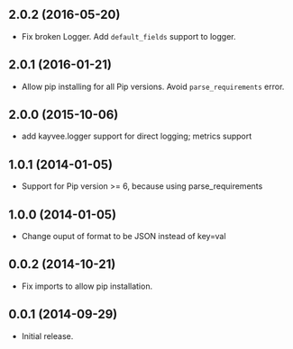 ## 2.0.2 (2016-05-20)
  * Fix broken Logger. Add `default_fields` support to logger.
## 2.0.1 (2016-01-21)
  * Allow pip installing for all Pip versions. Avoid `parse_requirements` error.
## 2.0.0 (2015-10-06)
  * add kayvee.logger support for direct logging; metrics support
## 1.0.1 (2014-01-05)
  * Support for Pip version >= 6, because using parse_requirements
## 1.0.0 (2014-01-05)
  * Change ouput of format to be JSON instead of key=val
## 0.0.2 (2014-10-21)
  * Fix imports to allow pip installation.
## 0.0.1 (2014-09-29)
 * Initial release.
